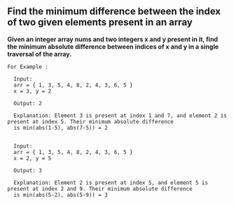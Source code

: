 ## Find the minimum difference between the index of two given elements present in an array ##

**Given an integer array nums and two integers x and y present in it, find the minimum absolute difference between indices of x and y in a single traversal of the array.**


    For Example :
    
      Input:
      arr = { 1, 3, 5, 4, 8, 2, 4, 3, 6, 5 }
      x = 3, y = 2

      Output: 2
      
      Explanation: Element 3 is present at index 1 and 7, and element 2 is present at index 5. Their minimum absolute difference 
      is min(abs(1-5), abs(7-5)) = 2


      Input:
      arr = { 1, 3, 5, 4, 8, 2, 4, 3, 6, 5 }
      x = 2, y = 5

      Output: 3
      
      Explanation: Element 2 is present at index 5, and element 5 is present at index 2 and 9. Their minimum absolute difference 
      is min(abs(5-2), abs(5-9)) = 3
